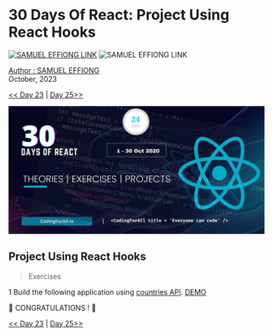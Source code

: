 # 30 Days Of React: Project Using React Hooks

[![SAMUEL EFFIONG LINK](https://img.shields.io/badge/style--5eba00.svg?label=LinkedIn&logo=linkedin&style=social)](https://www.linkedin.com/in/samuel-effiong-jacob-9467a1175/)   ![SAMUEL EFFIONG LINK](https://img.shields.io/twitter/follow/samueleffiong_?style=social)

[Author : SAMUEL EFFIONG](https://www.linkedin.com/in/samuel-effiong-jacob-9467a1175/)  
October, 2023


[<< Day 23](../23_Fetching_Data_Using_Hooks/23_fetching_data_using_hooks.md) | [Day 25>>](../25_Custom_Hooks/25_custom_hooks.md)

![30 Days of React banner](../images/30_days_of_react_banner_day_24.jpg)

## Project Using React Hooks

> Exercises

1 Build the following application using [countries API](https://restcountries.eu/rest/v2/all).
[DEMO](https://www.30daysofreact.com/day-23/countries-data)

🎉 CONGRATULATIONS ! 🎉

[<< Day 23](../23_Fetching_Data_Using_Hooks/23_fetching_data_using_hooks.md) | [Day 25>>](../25_Custom_Hooks/25_custom_hooks.md)

